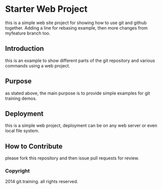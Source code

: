 # Starter Web Project

this is a simple web site project for showing how to use git and github together. Adding a line for rebasing example, then more changes from myfeature branch too.

## Introduction

this is an example to show different parts of the git repository and various commands using a web project.

## Purpose

as stated above, the main purpose is to provide simple examples for git training demos.

## Deployment

this is a simple web project, deployment can be on any web server or even local file system.

## How to Contribute

please fork this repository and then issue pull requests for review.

### Copyright
2014 git.training. all rights reserved.
